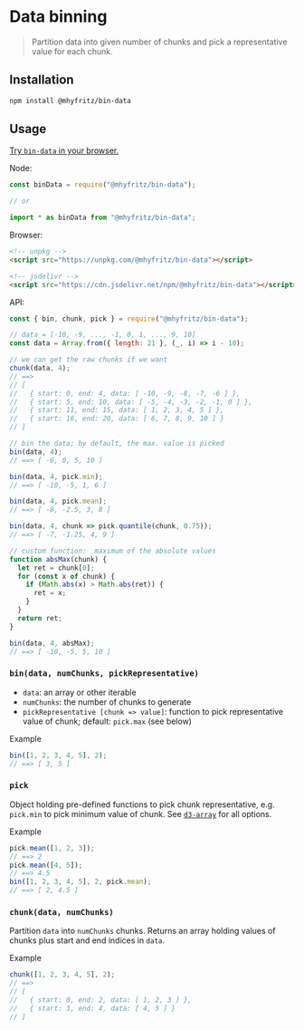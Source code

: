# Data binning

> Partition data into given number of chunks and pick a representative value for each chunk.

## Installation

```bash
npm install @mhyfritz/bin-data
```

## Usage

[Try `bin-data` in your browser.](https://npm.runkit.com/@mhyfritz/bin-data)

Node:

```javascript
const binData = require("@mhyfritz/bin-data");

// or

import * as binData from "@mhyfritz/bin-data";
```

Browser:

```html
<!-- unpkg -->
<script src="https://unpkg.com/@mhyfritz/bin-data"></script>

<!-- jsdelivr -->
<script src="https://cdn.jsdelivr.net/npm/@mhyfritz/bin-data"></script>
```

API:

```javascript
const { bin, chunk, pick } = require("@mhyfritz/bin-data");

// data = [-10, -9, ..., -1, 0, 1, ..., 9, 10]
const data = Array.from({ length: 21 }, (_, i) => i - 10);

// we can get the raw chunks if we want
chunk(data, 4);
// ==>
// [
//   { start: 0, end: 4, data: [ -10, -9, -8, -7, -6 ] },
//   { start: 5, end: 10, data: [ -5, -4, -3, -2, -1, 0 ] },
//   { start: 11, end: 15, data: [ 1, 2, 3, 4, 5 ] },
//   { start: 16, end: 20, data: [ 6, 7, 8, 9, 10 ] }
// ]

// bin the data; by default, the max. value is picked
bin(data, 4);
// ==> [ -6, 0, 5, 10 ]

bin(data, 4, pick.min);
// ==> [ -10, -5, 1, 6 ]

bin(data, 4, pick.mean);
// ==> [ -8, -2.5, 3, 8 ]

bin(data, 4, chunk => pick.quantile(chunk, 0.75));
// ==> [ -7, -1.25, 4, 9 ]

// custom function:  maximum of the absolute values
function absMax(chunk) {
  let ret = chunk[0];
  for (const x of chunk) {
    if (Math.abs(x) > Math.abs(ret)) {
      ret = x;
    }
  }
  return ret;
}

bin(data, 4, absMax);
// ==> [ -10, -5, 5, 10 ]
```

### `bin(data, numChunks, pickRepresentative)`

- `data`: an array or other iterable
- `numChunks`: the number of chunks to generate
- `pickRepresentative [chunk => value]`: function to pick representative value of chunk; default: `pick.max` (see below)

Example

```javascript
bin([1, 2, 3, 4, 5], 2);
// ==> [ 3, 5 ]
```

### `pick`

Object holding pre-defined functions to pick chunk representative,
e.g. `pick.min` to pick minimum value of chunk.
See [`d3-array`](https://github.com/d3/d3-array/blob/09b8ff21742b365a7090e728120640fb45464637/README.md)
for all options.

Example

```javascript
pick.mean([1, 2, 3]);
// ==> 2
pick.mean([4, 5]);
// ==> 4.5
bin([1, 2, 3, 4, 5], 2, pick.mean);
// ==> [ 2, 4.5 ]
```

### `chunk(data, numChunks)`

Partition `data` into `numChunks` chunks. Returns an array holding values of chunks plus start
and end indices in `data`.

Example

```javascript
chunk([1, 2, 3, 4, 5], 2);
// ==>
// [
//   { start: 0, end: 2, data: [ 1, 2, 3 ] },
//   { start: 3, end: 4, data: [ 4, 5 ] }
// ]
```
